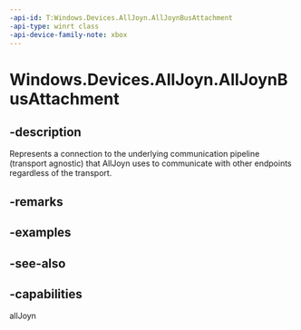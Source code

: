 ```yaml
---
-api-id: T:Windows.Devices.AllJoyn.AllJoynBusAttachment
-api-type: winrt class
-api-device-family-note: xbox
---
```


<!-- Class syntax.
public class AllJoynBusAttachment : Windows.Devices.AllJoyn.IAllJoynBusAttachment, Windows.Devices.AllJoyn.IAllJoynBusAttachment2
-->

# Windows.Devices.AllJoyn.AllJoynBusAttachment

## -description
Represents a connection to the underlying communication pipeline (transport agnostic) that AllJoyn uses to communicate with other endpoints regardless of the transport.

## -remarks

## -examples

## -see-also


## -capabilities
allJoyn